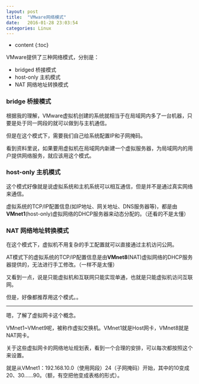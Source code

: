 ```yaml
---
layout: post
title:  "VMware网络模式"
date:   2016-01-28 23:03:54
categories: Linux
---
```

* content
{:toc}


VMware提供了三种网络模式，分别是：

- bridged 桥接模式
- host-only 主机模式
- NAT 网络地址转换模式

### bridge 桥接模式

根据我的理解，VMware虚拟机创建的系统就相当于在局域网内多了一台机器，只要是处于同一网段的就可以做到与主机通信。

但是在这个模式下，需要我们自己给系统配置IP和子网掩码。

看到资料里说，如果要用虚拟机在局域网内新建一个虚拟服务器，为局域网内的用户提供网络服务，就应该用这个模式。

### host-only 主机模式

这个模式好像就是说虚拟系统和主机系统可以相互通信，但是并不是通过真实网络来通信。

虚拟系统的TCP/IP配置信息(如IP地址、网关地址、DNS服务器等)，都是由**VMnet1**(host-only)虚拟网络的DHCP服务器来动态分配的。（还看的不是太懂）

### NAT 网络地址转换模式

在这个模式下，虚拟机不用复杂的手工配置就可以直接通过主机访问公网。

AT模式下的虚拟系统的TCP/IP配置信息是由**VMnet8**(NAT)虚拟网络的DHCP服务器提供的，无法进行手工修改。（一样不是太懂）

又看到一点，说是只能虚拟机和互联网只能实现单通，也就是只能虚拟机访问互联网。

但是，好像都推荐用这个模式。。

----------

嗯，了解了虚拟网卡这个概念。

VMnet1~VMnet9呢，被称作虚拟交换机。VMnet1就是Host网卡，VMnet8就是NAT网卡。

关于这些虚拟网卡的网络地址规划表，看到一个合理的安排，可以每次都按照这个来设置。

就是从VMnet1：192.168.10.0（使用网段）24（子网掩码）开始，其中的10变成20、30……90。（额，有空把他变成表格的形式）。 

